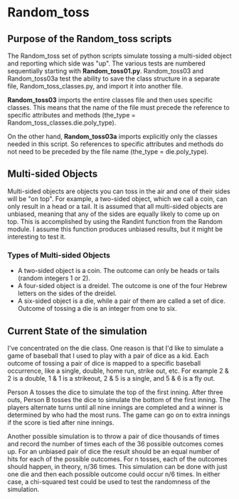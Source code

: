 # Random_toss
 
## Purpose of the Random_toss scripts

The Random_toss set of python scripts simulate tossing a multi-sided object and reporting which side was "up". The various tests are numbered sequentially starting with **Random_toss01.py**. Random_toss03 and Random_toss03a test the ability to save the class structure in a separate file, Random_toss_classes.py, and import it into another file. 

**Random_toss03** imports the entire classes file and then uses specific classes. This means that the name of the file must precede the reference to specific attributes and methods (the_type =  Random_toss_classes.die.poly_type).

On the other hand, **Random_toss03a** imports explicitly only the classes needed in this script. So references to specific attributes and methods do not need to be preceded by the file name (the_type = die.poly_type).

## Multi-sided Objects

Multi-sided objects are objects you can toss in the air and one of their sides will be "on top". For example, a two-sided object, which we call a coin, can only result in a head or a tail. It is assumed that all multi-sided objects are unbiased, meaning that any of the sides are equally likely to come up on top. This is accomplished by using the Randint function from the Random module. I assume this function produces unbiased results, but it might be interesting to test it.

### Types of Multi-sided Objects

* A two-sided object is a coin. The outcome can only be heads or tails (random integers 1 or 2).
* A four-sided object is a dreidel. The outcome is one of the four Hebrew letters on the sides of the dreidel.
* A six-sided object is a die, while a pair of them are called a set of dice. Outcome of tossing a die is an integer from one to six.

## Current State of the simulation

I've concentrated on the die class. One reason is that I'd like to simulate a game of baseball that I used to play with a pair of dice as a kid. Each outcome of tossing a pair of dice is mapped to a specific baseball occurrence, like a single, double, home run, strike out, etc. For example 2 & 2 is a double, 1 & 1 is a strikeout, 2 & 5 is a single, and 5 & 6 is a fly out.

Person A tosses the dice to simulate the top of the first inning. After three outs, Person B tosses the dice to simulate the bottom of the first inning. The players alternate turns until all nine innings are completed and a winner is determined by who had the most runs. The game can go on to extra innings if the score is tied after nine innings.

Another possible simulation is to throw a pair of dice thousands of times and record the number of times each of the 36 possible outcomes comes up. For an unbiased pair of dice the result should be an equal number of hits for each of the possible outcomes. For n tosses, each of the outcomes should happen, in theory, n/36 times. This simulation can be done with just one die and then each possible outcome could occur n/6 times. In either case, a chi-squared test could be used to test the randomness of the simulation.


